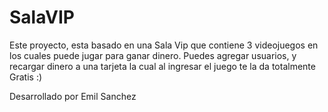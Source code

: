 # SalaVIP
Este proyecto, esta basado en una Sala Vip que contiene 3 videojuegos en los cuales puede jugar para ganar dinero. Puedes agregar usuarios, y recargar dinero a una tarjeta la cual al ingresar el juego te la da totalmente Gratis :)

Desarrollado por Emil Sanchez 
